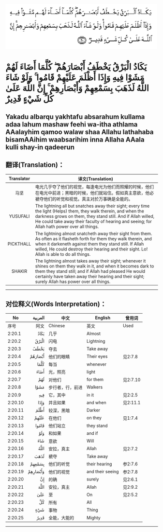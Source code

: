 ![002:020](images/002_020.gif)

#   يَكَادُ الْبَرْقُ يَخْطَفُ أَبْصَارَهُمْ ۖ كُلَّمَا أَضَاءَ لَهُمْ مَشَوْا فِيهِ وَإِذَا أَظْلَمَ عَلَيْهِمْ قَامُوا ۚ وَلَوْ شَاءَ اللَّهُ لَذَهَبَ بِسَمْعِهِمْ وَأَبْصَارِهِمْ ۚ إِنَّ اللَّهَ عَلَىٰ كُلِّ شَيْءٍ قَدِيرٌ

## Yakadu albarqu yakhtafu absarahum kullama adaa lahum mashaw feehi wa-itha athlama AAalayhim qamoo walaw shaa Allahu lathahaba bisamAAihim waabsarihim inna Allaha AAala kulli shay-in qadeerun

## 翻译(Translation)：

| Translator | 译文(Translation)                                            |
| :--------: | ------------------------------------------------------------ |
|    马坚    | 电光几乎夺了他们的视觉，每逢电光为他们而照耀的时候，他们在电光中前进；黑暗的时候，他们就站住。假如真主意欲，他必褫夺他们的听觉和视觉。真主对於万事确是全能的。 |
|  YUSUFALI  | The lightning all but snatches away their sight; every time the light (Helps) them, they walk therein, and when the darkness grows on them, they stand still. And if Allah willed, He could take away their faculty of hearing and seeing; for Allah hath power over all things. |
| PICKTHALL  | The lightning almost snatcheth away their sight from them. As often as it flasheth forth for them they walk therein, and when it darkeneth against them they stand still. If Allah willed, He could destroy their hearing and their sight. Lo! Allah is able to do all things. |
|   SHAKIR   | The lightning almost takes away their sight; whenever it shines on them they walk in it, and when it becomes dark to them they stand still; and if Allah had pleased He would certainly have taken away their hearing and their sight; surely Allah has power over all things. |

---

## 对位释义(Words Interpretation)：

| No      |  العربية | 中文             | English          | 曾用词   |
| ------- | -------: | ---------------- | ---------------- | -------- |
| 序号    |     阿文 | Chinese          | 英文             | Used     |
| 2:20.1  |     يَكَادُ | 几乎             | Almost           |          |
| 2:20.2  |    الْبَرْقُ | 闪电             | Lightning        |          |
| 2:20.3  |     يَخْطَفُ | 夺去             | Take away        |          |
| 2:20.4  |  أَبْصَارَهُمْ | 他们的眼睛       | Their eyes       | 见2:7.8  |
| 2:20.5  |     كُلَّمَا | 每当             | whenever         |          |
| 2:20.6  |     أَضَاءَ | 光，照亮         | light            |          |
| 2:20.7  |      لَهُمْ | 对他们           | for them         | 见2:7.10 |
| 2:20.8  |     مَشَوْا | 步行者，行，前进 | Walkers          |          |
| 2:20.9  |      فِيهِ | 它，其中         | in it            | 见2:2.5  |
| 2:20.10 |     وَإِذَا | 并且如果         | and when         | 见2:11.1 |
| 2:20.11 |     أَظْلَمَ | 较深，黑暗       | Darker           |          |
| 2:20.12 |    عَلَيْهِمْ | 在他们           | on they          | 见1:7.4  |
| 2:20.13 |    قَامُوا | 他们站立         | they stand       |          |
| 2:20.14 |      وَلَوْ | 和如果           | and if           |          |
| 2:20.15 |      شَاءَ | 意欲             | Will             |          |
| 2:20.16 |     اللَّهُ | 安拉，真主       | Allah            | 见2:7.2  |
| 2:20.17 |     لَذَهَبَ | 褫夺             | Take away        |          |
| 2:20.18 |   بِسَمْعِهِمْ | 他们的听觉       | their hearing    | 参2:7.6  |
| 2:20.19 | وَأَبْصَارِهِمْ | 他们的视觉       | and their seeing | 参2:7.8  |
| 2:20.20 |       إِنَّ | 的确             | surely           | 见2:6.1  |
| 2:20.21 |     اللَّهَ | 安拉，真主       | Allah            | 见2:9.2  |
| 2:20.22 |      عَلَىٰ | 至               | On               | 见2:5.2  |
| 2:20.23 |       كُلِّ | 所有             | All              |          |
| 2:20.24 |      شَيْءٍ | 事物             | Thing            |          |
| 2:20.25 |     قَدِيرٌ | 全能，大能的     | Mighty           |          |

---
